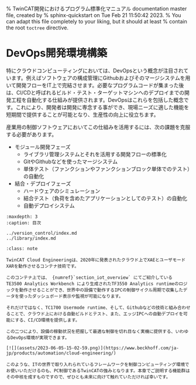 % TwinCAT開発におけるプログラム標準化マニュアル documentation master file, created by
%  sphinx-quickstart on Tue Feb 21 11:50:42 2023.
%   You can adapt this file completely to your liking, but it should at least
%   contain the root `toctree` directive.

# DevOps開発環境構築

特にクラウドコンピューティングにおいては、DevOpsという概念が注目されています。例えばソフトウェアの構成管理にGithubおよびそのマージシステムを用いて開発フローをIT上で完結させます。必要なプログラムコードが集まった後は、CI/CDと呼ばれるビルド・テスト・ターゲットマシンへのデプロイまでの開発工程を自動化する仕組みが提供されます。DevOpsはこれらを包括した概念です。これにより、開発者は開発に専念する事ができ、現場ニーズに適した機能を短期間で提供することが可能となり、生産性の向上に役立ちます。

産業用の制御ソフトウェアにおいてこの仕組みを活用するには、次の課題を克服する必要があります。

* モジュール開発フェーズ
    * ライブラリ管理システムとそれを活用する開発フローの標準化
    * GitやGithubなどを使ったマージシステム
    * 単体テスト（ファンクションやファンクションブロック単体でのテスト）の自動化
* 結合・デプロイフェーズ
    * ハードウェアのシミュレーション
    * 結合テスト（負荷を含めたアプリケーションとしてのテスト）の自動化
    * 自動デプロイシステム

```{toctree}
:maxdepth: 3
:caption: 目次

../version_control/index.md
../library/index.md
```

```{admonition} FAエンジニアリングもクラウドベースへ - TwinCAT Cloud Engineeringのご紹介
:class: note

TwinCAT Cloud Engineeringは、2020年に発表されたクラウド上でXAEとユーザモードXARを動作させるコンテナ技術です。

このコンテナ上では、 {numref}`section_iot_overview` にてご紹介している TE3500 Analytics Workbench により生成されたTF3550 Analytics runtimeのロジックを動作させることができ、世界中の設備で動作するIPCの制御サイクル周期で収集したデータを使ったダッシュボード表示や監視が可能になります。

それだけではなく、TC1700 Usermode runtime、そして、Githubなどの技術と組み合わせることで、クラウド上における自動ビルドとテスト、また、エッジIPCへの自動デプロイを可能にする、CI/CD環境を提供します。

この二つにより、設備の稼動状況を把握して最適な制御を切れ目なく実機に提供する、いわゆるDevOps環境が実現できます。

[![](assets/2023-06-05-15-02-59.png)](https://www.beckhoff.com/ja-jp/products/automation/cloud-engineering/)

このような、ITの世界で取り入れられているフレームワークを制御コンピューティング環境でお使いいただけるのも、PC制御であるTwinCATの強みとなります。本章でご説明する機能群はその中核を成すものですので、ぜひとも未来に向けて触れていただければ幸いです。
```
